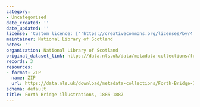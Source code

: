 ```yaml
---
category:
- Uncategorised
date_created: ''
date_updated: ''
license: 'Custom licence: [''https://creativecommons.org/licenses/by/4.0'']'
maintainer: National Library of Scotland
notes: ''
organization: National Library of Scotland
original_dataset_link: https://data.nls.uk/data/metadata-collections/forth-bridge-illustrations/
records: 3
resources:
- format: ZIP
  name: ZIP
  url: https://data.nls.uk/download/metadata-collections/Forth-Bridge-Illustrations-1886-1887.zip
schema: default
title: Forth Bridge illustrations, 1886-1887
---
```

